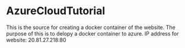 # AzureCloudTutorial
This is the source for creating a docker container of the website. The purpose of this is to delopy a docker container to azure.
IP address for website: 20.81.27.218:80
